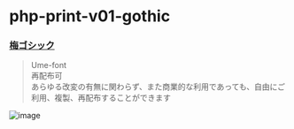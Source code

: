# php-print-v01-gothic

### [梅ゴシック](https://ja.osdn.net/projects/ume-font/releases/)
>Ume-font\
>再配布可\
>あらゆる改変の有無に関わらず、また商業的な利用であっても、自由にご利用、複製、再配布することができます


![image](https://user-images.githubusercontent.com/1501327/162555261-51b807b6-94ec-407e-ac26-50b9e1116fe5.png)
